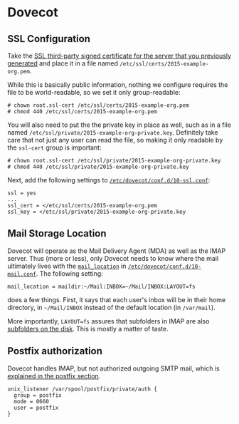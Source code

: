 # Dovecot

## SSL Configuration

Take the
[SSL third-party signed certificate for the server that you previously generated](PrepWork.md#ssl-certificate)
and place it in a file named `/etc/ssl/certs/2015-example-org.pem`.

While this is basically public information, nothing we configure requires the
file to be world-readable, so we set it only group-readable:

    # chown root.ssl-cert /etc/ssl/certs/2015-example-org.pem
    # chmod 440 /etc/ssl/certs/2015-example-org.pem

You will also need to put the the private key in place as well, such as in a
file named `/etc/ssl/private/2015-example-org-private.key`.  Definitely take
care that not just any user can read the file, so making it only readable by
the `ssl-cert` group is important:

    # chown root.ssl-cert /etc/ssl/private/2015-example-org-private.key
    # chmod 440 /etc/ssl/private/2015-example-org-private.key

Next, add the following settings to
[`/etc/dovecot/conf.d/10-ssl.conf`](etc/dovecot/conf.d/10-ssl.conf):

    ssl = yes
    ...
    ssl_cert = </etc/ssl/certs/2015-example-org.pem
    ssl_key = </etc/ssl/private/2015-example-org-private.key

## Mail Storage Location

Dovecot will operate as the Mail Delivery Agent (MDA) as well as the IMAP
server.  Thus (more or less), only Dovecot needs to know where the mail
ultimately lives with the
[`mail_location`](http://wiki.dovecot.org/MailLocation) in
[`/etc/dovecot/conf.d/10-mail.conf`](etc/dovecot/conf.d/10-mail.conf).  The
following setting:

    mail_location = maildir:~/Mail:INBOX=~/Mail/INBOX:LAYOUT=fs

does a few things.  First, it says that each user's inbox will be in their
home directory, in `~/Mail/INBOX` instead of the default location (in
`/var/mail`).

More importantly, `LAYOUT=fs` assures that subfolders in IMAP are also
[subfolders on the disk](http://wiki.dovecot.org/MailboxFormat/Maildir#Directory_Structure).
This is mostly a matter of taste.


## Postfix authorization

Dovecot handles IMAP, but not authorized outgoing SMTP mail, which is
[explained in the postfix section](Postfix.md#Authorized-Outgoing-SMTP).

    unix_listener /var/spool/postfix/private/auth {
      group = postfix
      mode = 0660
      user = postfix
    }


